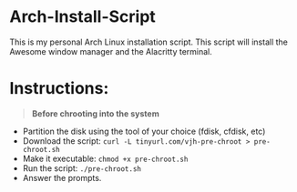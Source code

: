 # Arch-Install-Script
This is my personal Arch Linux installation script. This script will install the Awesome window manager and the Alacritty terminal.

# Instructions:
> __**Before chrooting into the system**__
- Partition the disk using the tool of your choice (fdisk, cfdisk, etc)
- Download the script: `curl -L tinyurl.com/vjh-pre-chroot > pre-chroot.sh`
- Make it executable: `chmod +x pre-chroot.sh`
- Run the script: `./pre-chroot.sh`
- Answer the prompts.
